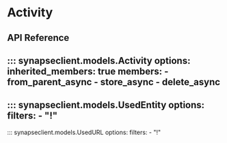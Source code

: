 # Activity

## API Reference

::: synapseclient.models.Activity
    options:
      inherited_members: true
      members:
      - from_parent_async
      - store_async
      - delete_async
---
::: synapseclient.models.UsedEntity
    options:
      filters:
      - "!"
---
::: synapseclient.models.UsedURL
    options:
      filters:
      - "!"
